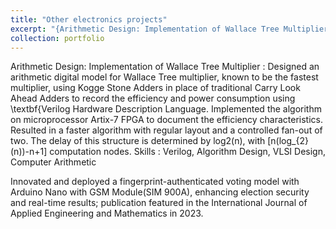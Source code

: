 ```yaml
---
title: "Other electronics projects"
excerpt: "{Arithmetic Design: Implementation of Wallace Tree Multiplier, Verilog HDL & Fingerprint Based Voting System using Arduino Nano, A Design Project"
collection: portfolio
---
```

Arithmetic Design: Implementation of Wallace Tree Multiplier : Designed an arithmetic digital model for Wallace Tree multiplier, known to be the fastest multiplier, using Kogge Stone Adders in place of traditional Carry Look Ahead Adders to record the efficiency and power consumption using \textbf{Verilog Hardware Description Language. Implemented the algorithm on microprocessor Artix-7 FPGA to document the efficiency characteristics. Resulted in a faster algorithm with regular layout and a controlled fan-out of two. The delay of this structure is determined by log2(n), with [n(log_{2}(n))-n+1] computation nodes.
Skills : Verilog, Algorithm Design, VLSI Design,  Computer Arithmetic

Innovated and deployed a fingerprint-authenticated voting model with Arduino Nano with GSM Module(SIM 900A), enhancing election security and real-time results; publication featured in the International Journal of Applied Engineering and Mathematics in 2023.



